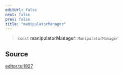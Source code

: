 ```yaml
---
editUrl: false
next: false
prev: false
title: "manipulatorManager"
---
```


> `const` **manipulatorManager**: `ManipulatorManager`

## Source

[editor.ts:1927](https://github.com/dgmjs/dgmjs/blob/main/packages/core/src/editor.ts#L1927)
